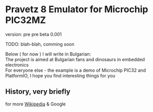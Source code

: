# Pravetz 8 Emulator for Microchip PIC32MZ
version: pre pre beta 0.001

TODO: blah-blah, comming soon


Below ( for now ) I will write in Bulgarian:<br>
The project is aimed at Bulgarian fans and dinosaurs in embedded electronics<br>
For everyone else - the example is a demo of Microchip PIC32 and PlatformIO, I hope you find interesting things for you<br>

## History, very briefly
for more [Wikipedia](https://en.wikipedia.org/wiki/Pravetz_computers) & Google
